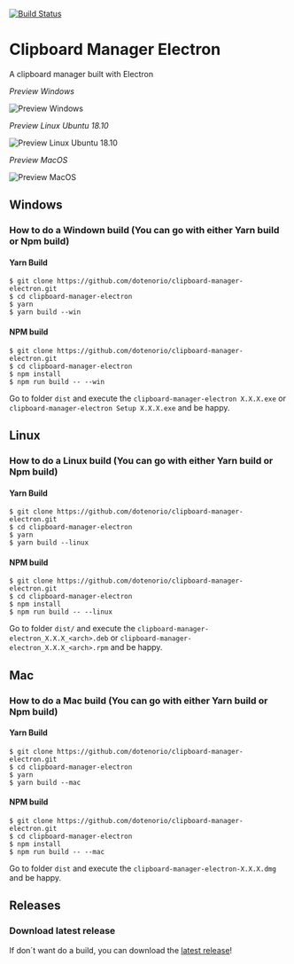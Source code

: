 [![Build Status](https://travis-ci.org/dotenorio/clipboard-manager-electron.svg?branch=master)](https://travis-ci.org/dotenorio/clipboard-manager-electron)

# Clipboard Manager Electron
A clipboard manager built with Electron

_Preview Windows_

![Preview Windows](https://i.imgur.com/2i26dTv.png)

_Preview Linux Ubuntu 18.10_

![Preview Linux Ubuntu 18.10](https://i.imgur.com/gXMOIXe.png)

_Preview MacOS_

![Preview MacOS](https://i.imgur.com/CSLIxl2.png)

## Windows

### How to do a Windown build (You can go with either Yarn build or Npm build) 
#### Yarn Build

```
$ git clone https://github.com/dotenorio/clipboard-manager-electron.git
$ cd clipboard-manager-electron
$ yarn
$ yarn build --win
```
#### NPM build
```
$ git clone https://github.com/dotenorio/clipboard-manager-electron.git
$ cd clipboard-manager-electron
$ npm install
$ npm run build -- --win
```

Go to folder `dist` and execute the `clipboard-manager-electron X.X.X.exe` or `clipboard-manager-electron Setup X.X.X.exe` and be happy.

## Linux

### How to do a Linux build (You can go with either Yarn build or Npm build)
#### Yarn Build

```
$ git clone https://github.com/dotenorio/clipboard-manager-electron.git
$ cd clipboard-manager-electron
$ yarn
$ yarn build --linux
```

#### NPM build
```
$ git clone https://github.com/dotenorio/clipboard-manager-electron.git
$ cd clipboard-manager-electron
$ npm install
$ npm run build -- --linux
```

Go to folder `dist/` and execute the `clipboard-manager-electron_X.X.X_<arch>.deb` or `clipboard-manager-electron_X.X.X_<arch>.rpm` and be happy.

## Mac

### How to do a Mac build (You can go with either Yarn build or Npm build)
#### Yarn Build
```
$ git clone https://github.com/dotenorio/clipboard-manager-electron.git
$ cd clipboard-manager-electron
$ yarn
$ yarn build --mac
```

#### NPM build
```
$ git clone https://github.com/dotenorio/clipboard-manager-electron.git
$ cd clipboard-manager-electron
$ npm install
$ npm run build -- --mac
```

Go to folder `dist` and execute the `clipboard-manager-electron-X.X.X.dmg` and be happy.

## Releases

### Download latest release

If don´t want do a build, you can download the [latest release](https://github.com/dotenorio/clipboard-manager-electron/releases/latest)!
